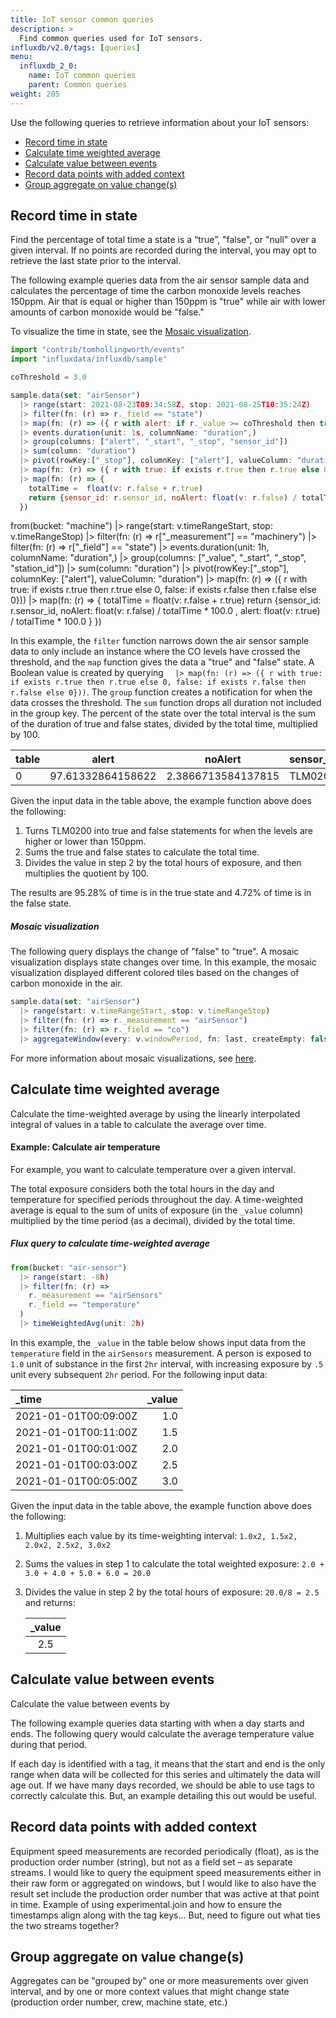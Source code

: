 ```yaml
---
title: IoT sensor common queries
description: >
  Find common queries used for IoT sensors.
influxdb/v2.0/tags: [queries]
menu:
  influxdb_2_0:
    name: IoT common queries
    parent: Common queries
weight: 205
---
```


Use the following queries to retrieve information about your IoT sensors:
- [Record time in state](#record-time-in-state)
- [Calculate time weighted average](#calculate-time-weighted-average)
- [Calculate value between events](#calculate-value-between-events)
- [Record data points with added context](#record-data-points-with-added-context)
- [Group aggregate on value change(s)](#group-aggregate-on-value-changes)

## Record time in state

Find the percentage of total time a state is a “true”, "false", or "null" over a given interval. If no points are recorded during the interval, you may opt to retrieve the last state prior to the interval.

The following example queries data from the air sensor sample data and calculates the percentage of time the carbon monoxide levels reaches 150ppm. Air that is equal or higher than 150ppm is "true" while air with lower amounts of carbon monoxide would be "false." 

To visualize the time in state, see the [Mosaic visualization](#mosaic-visualization).

```js
import "contrib/tomhollingworth/events"
import "influxdata/influxdb/sample"

coThreshold = 3.0

sample.data(set: "airSensor")
  |> range(start: 2021-08-23T09:34:58Z, stop: 2021-08-25T10:35:24Z)
  |> filter(fn: (r) => r._field == "state")
  |> map(fn: (r) => ({ r with alert: if r._value >= coThreshold then true else false }))
  |> events.duration(unit: 1s, columnName: "duration",)
  |> group(columns: ["alert", "_start", "_stop", "sensor_id"])
  |> sum(column: "duration")
  |> pivot(rowKey:["_stop"], columnKey: ["alert"], valueColumn: "duration")
  |> map(fn: (r) => ({ r with true: if exists r.true then r.true else 0, false: if exists r.false then r.false else 0}))
  |> map(fn: (r) => { 
    totalTime =  float(v: r.false + r.true)
    return {sensor_id: r.sensor_id, noAlert: float(v: r.false) / totalTime * 100.0 , alert: float(v: r.true) / totalTime * 100.0 }
  })
```

from(bucket: "machine")
  |> range(start: v.timeRangeStart, stop: v.timeRangeStop)
  |> filter(fn: (r) => r["_measurement"] == "machinery")
  |> filter(fn: (r) => r["_field"] == "state")
  |> events.duration(unit: 1h, columnName: "duration",)
  |> group(columns: ["_value", "_start", "_stop", "station_id"])
  |> sum(column: "duration")
  |> pivot(rowKey:["_stop"], columnKey: ["alert"], valueColumn: "duration")
  |> map(fn: (r) => ({ r with true: if exists r.true then r.true else 0, false: if exists r.false then r.false else 0}))
  |> map(fn: (r) => { 
    totalTime =  float(v: r.false + r.true)
    return {sensor_id: r.sensor_id, noAlert: float(v: r.false) / totalTime * 100.0 , alert: float(v: r.true) / totalTime * 100.0 }
  })

In this example, the `filter` function narrows down the air sensor sample data to only include an instance where the CO levels have crossed the threshold, and the `map` function gives the data a "true" and "false" state. A Boolean value is created by querying `  |> map(fn: (r) => ({ r with true: if exists r.true then r.true else 0, false: if exists r.false then r.false else 0}))`. 
The `group` function creates a notification for when the data crosses the threshold. 
The `sum` function drops all duration not included in the group key. 
The percent of the state over the total interval is the sum of the duration of true and false states, divided by the total time, multiplied by 100. 

| table | alert             | noAlert            | sensor_id |
| ----- | ----------------- | ------------------ | --------- |
| 0     | 97.61332864158622 | 2.3866713584137815 | TLM0200   |

Given the input data in the table above, the example function above does the following:

1. Turns TLM0200 into true and false statements for when the levels are higher or lower than 150ppm. 
2. Sums the true and false states to calculate the total time.
3. Divides the value in step 2 by the total hours of exposure, and then multiplies the quotient by 100.

The results are 95.28% of time is in the true state and 4.72% of time is in the false state.

##### Mosaic visualization 

The following query displays the change of "false" to "true". A mosaic visualization displays state changes over time. In this example, the mosaic visualization displayed different colored tiles based on the changes of carbon monoxide in the air. 

```js
sample.data(set: "airSensor")
  |> range(start: v.timeRangeStart, stop: v.timeRangeStop)
  |> filter(fn: (r) => r._measurement == "airSensor")
  |> filter(fn: (r) => r._field == "co")
  |> aggregateWindow(every: v.windowPeriod, fn: last, createEmpty: false)
```

For more information about mosaic visualizations, see [here](/influxdb/cloud/visualize-data/visualization-types/mosaic/). 

## Calculate time weighted average

Calculate the time-weighted average by using the linearly interpolated integral of values in a table to calculate the average over time.

#### Example: Calculate air temperature 

For example, you want to calculate temperature over a given interval.  

The total exposure considers both the total hours in the day and temperature for specified periods throughout the day. A time-weighted average is equal to the sum of units of exposure (in the `_value` column) multiplied by the time period (as a decimal), divided by the total time.

##### Flux query to calculate time-weighted average

```js
from(bucket: "air-sensor")
  |> range(start: -8h)
  |> filter(fn: (r) =>
    r._measurement == "airSensors"
    r._field == "temperature"
  )
  |> timeWeightedAvg(unit: 2h)
```

In this example, the `_value` in the table below shows input data from the `temperature` field in the `airSensors` measurement. A person is exposed to `1.0` unit of substance in the first `2hr` interval, with increasing exposure by `.5` unit every subsequent `2hr` period. For the following input data:

| _time                | _value |
|:-----                | ------:|
| 2021-01-01T00:09:00Z | 1.0    |
| 2021-01-01T00:11:00Z | 1.5    |
| 2021-01-01T00:01:00Z | 2.0    |
| 2021-01-01T00:03:00Z | 2.5    |
| 2021-01-01T00:05:00Z | 3.0    |

Given the input data in the table above, the example function above does the following:

1. Multiplies each value by its time-weighting interval: `1.0x2, 1.5x2, 2.0x2, 2.5x2, 3.0x2`
2. Sums the values in step 1 to calculate the total weighted exposure: `2.0 + 3.0 + 4.0 + 5.0 + 6.0 = 20.0`
3. Divides the value in step 2 by the total hours of exposure: `20.0/8 = 2.5` and returns:

   | _value |
   | :----: |
   |  2.5   |

## Calculate value between events

Calculate the value between events by 

The following example queries data starting with when a day starts and ends. The following query would calculate the average temperature value during that period.

If each day is identified with a tag, it means that the start and end is the only range when data will be collected for this series and ultimately the data will age out. If we have many days recorded, we should be able to use tags to correctly calculate this. But, an example detailing this out would be useful.

## Record data points with added context

Equipment speed measurements are recorded periodically (float), as is the production order number (string), but not as a field set – as separate streams. I would like to query the equipment speed measurements either in their raw form or aggregated on windows, but I would like to also have the result set include the production order number that was active at that point in time. Example of using experimental.join and how to ensure the timestamps align along with the tag keys... But, need to figure out what ties the two streams together?

## Group aggregate on value change(s)

Aggregates can be "grouped by" one or more measurements over given interval, and by one or more context values that might change state (production order number, crew, machine state, etc.)